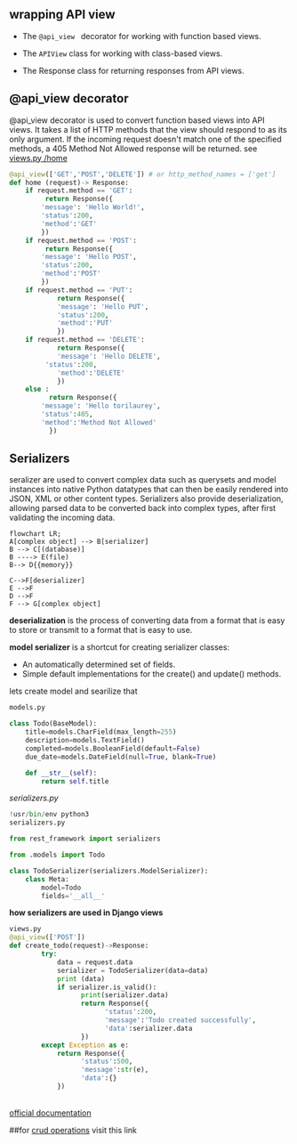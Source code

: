 ## wrapping API view
- The ```@api_view ``` decorator for working with function based views.
- The ```APIView``` class for working with class-based views.

- The Response class for returning responses from API views.

## @api_view decorator
@api_view decorator is used to convert function based views into API views. It takes a list of HTTP methods that the view should respond to as its only argument. If the incoming request doesn't match one of the specified methods, a 405 Method Not Allowed response will be returned.
see [views.py /home](../API/views.py)
```python
@api_view(['GET','POST','DELETE']) # or http_method_names = ['get']    
def home (request)-> Response:
    if request.method == 'GET':
         return Response({
        'message': 'Hello World!',
        'status':200,
        'method':'GET'
        })
    if request.method == 'POST':
         return Response({
        'message': 'Hello POST',
        'status':200,
        'method':'POST'
        })
    if request.method == 'PUT':
            return Response({
            'message': 'Hello PUT',
            'status':200,
            'method':'PUT'
            })
    if request.method == 'DELETE':
            return Response({
            'message': 'Hello DELETE',
         'status':200,
            'method':'DELETE'
            })
    else :
          return Response({
        'message': 'Hello torilaurey',
        'status':405,
        'method':'Method Not Allowed'
          })
```


## Serializers 
seralizer are used to convert complex data such as querysets and model instances into native Python datatypes that can then be easily rendered into JSON, XML or other content types. Serializers also provide deserialization, allowing parsed data to be converted back into complex types, after first validating the incoming data.
```mermaid
flowchart LR;
A[complex object] --> B[serializer]
B --> C[(database)]
B ----> E(file)
B--> D{{memory}}

C-->F[deserializer]
E -->F
D -->F
F --> G[complex object]
```
**deserialization** is the process of converting data from a format that is easy to store or transmit to a format that is easy to use.

**model serializer** is a shortcut for creating serializer classes:
- An automatically determined set of fields.
- Simple default implementations for the create() and update() methods.

lets create model and searilize that 
```python
models.py

class Todo(BaseModel):
    title=models.CharField(max_length=255)
    description=models.TextField()
    completed=models.BooleanField(default=False)
    due_date=models.DateField(null=True, blank=True)

    def __str__(self):
        return self.title

```
*serializers.py*

```python
!usr/bin/env python3
serializers.py

from rest_framework import serializers

from .models import Todo

class TodoSerializer(serializers.ModelSerializer):
    class Meta:
        model=Todo
        fields='__all__'  
```
**how serializers are used in Django views** 
```python
views.py
@api_view(['POST']) 
def create_todo(request)->Response:
        try:
            data = request.data
            serializer = TodoSerializer(data=data)
            print (data)
            if serializer.is_valid():
                  print(serializer.data)
                  return Response({ 
                        'status':200,
                        'message':'Todo created successfully',
                        'data':serializer.data
                  })
        except Exception as e:
            return Response({
                  'status':500,
                  'message':str(e),
                  'data':{}
            })
```


<br>[official documentation](https://www.django-rest-framework.org/api-guide/serializers/)

##for [crud operations](./basic_CRUD.md) visit this link